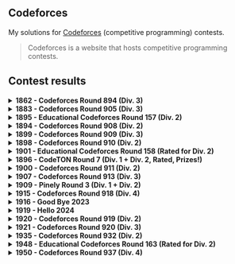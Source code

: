 ## Codeforces

My solutions for [Codeforces](https://codeforces.com) (competitive programming) contests.

> Codeforces is a website that hosts competitive programming contests.

## Contest results

<details>
  <summary>
    <b>1862 - Codeforces Round 894 (Div. 3)</b>
  </summary>

  - [1862 - Codeforces Round 894 (Div. 3)](https://codeforces.com/contest/1862)
  - Final standing: **10802<sup>nd</sup> / 12214**
  - Score: **2**, Penalty: **68**
  - Rating change: **+422** _(now 422, newbie)_

  | Problem | Solved time + Penalties | Solution |
  |--|--|--|
  | A - [Gift Carpet](https://codeforces.com/contest/1862/problem/A) | ✅ 00:25 | [Carpet.js](Contests/1862_Round894_Div3/Carpet.js) |
  | B - [Sequence Game](https://codeforces.com/contest/1862/problem/B) | ✅ 00:43 | [Sequence.js](Contests/1862_Round894_Div3/Sequence.js) |
  | C - [Flower City Fence](https://codeforces.com/contest/1862/problem/C) | ❌ -1 penalty | [Fence.js](Contests/1862_Round894_Div3/Fence.js) |
  | D - [Ice Cream Balls](https://codeforces.com/contest/1862/problem/D) | ❌ | - |
  | E - [Kolya and Movie Theatre](https://codeforces.com/contest/1862/problem/E) | ❌ | - |
  | F - [Magic Will Save the World](https://codeforces.com/contest/1862/problem/F) | ❌ -5 penalties | [Magic.js](Contests/1862_Round894_Div3/Magic.js) |
  | G - [The Great Equalizer](https://codeforces.com/contest/1862/problem/G) | ❌ | - |

</details>

<details>
  <summary>
    <b>1883 - Codeforces Round 905 (Div. 3)</b>
  </summary>

  - [1883 - Codeforces Round 905 (Div. 3)](https://codeforces.com/contest/1883)
  - Final standing: **7235<sup>th</sup> / 12530**
  - Score: **1276**
  - Rating change: **+271** _(now 693, newbie)_

  | Problem | Solved time + Penalties | Solution |
  |--|--|--|
  | A - [Morning](https://codeforces.com/contest/1883/problem/A) | ✅ 00:26 | [A.py](Contests/1883_Round905_Div3/A.py) |
  | B - [Chemistry](https://codeforces.com/contest/1883/problem/B) | ✅ 00:43 | [B.py](Contests/1883_Round905_Div3/B.py) |
  | C - [Raspberries](https://codeforces.com/contest/1883/problem/C) | ❌ | - |
  | D - [In Love](https://codeforces.com/contest/1883/problem/D) | ❌ -3 penalty | [D.py](Contests/1883_Round905_Div3/D.py) |
  | E - [Look Back](https://codeforces.com/contest/1883/problem/E) | ❌ | - |
  | F - [You Are So Beautiful](https://codeforces.com/contest/1883/problem/F) | ❌ | - |
  | G1 - [Dances (Easy version)](https://codeforces.com/contest/1883/problem/G1) | ❌ -2 penalty | [G1.py](Contests/1883_Round905_Div3/G1.py) |
  | G2 - [Dances (Hard Version)](https://codeforces.com/contest/1883/problem/G2) | ❌ | - |

</details>

<details>
  <summary>
    <b>1895 - Educational Codeforces Round 157 (Div. 2)</b>
  </summary>

  - [1895 - Educational Codeforces Round 157 (Div. 2)](https://codeforces.com/contest/1895)
  - Final standing: **10780<sup>th</sup> / 14520**
  - Score: **1**, Penalty: **5**
  - Rating change: **+154** _(now 847, newbie)_

  | Problem | Solved time + Penalties | Solution |
  |--|--|--|
  | A - [Treasure Chest](https://codeforces.com/contest/1895/problem/A) | ✅ 00:05 | [A.py](Contests/1895_Educational_Round157_Div2/A.py) |
  | B - [Points and Minimum Distance](https://codeforces.com/contest/1895/problem/B) | ❌ -1 penalty | [B.py](Contests/1895_Educational_Round157_Div2/B.py) |
  | C - [Torn Lucky Ticket](https://codeforces.com/contest/1895/problem/C) | ❌ -4 penalty | [C.py](Contests/1895_Educational_Round157_Div2/C.py) |
  | D - [XOR Construction](https://codeforces.com/contest/1895/problem/D) | ❌ -5 penalty | [D.py](Contests/1895_Educational_Round157_Div2/D.py) |
  | E - [Infinite Card Game](https://codeforces.com/contest/1895/problem/E) | ❌ | - |
  | F - [Fancy Arrays](https://codeforces.com/contest/1895/problem/F) | ❌ | - |
  | G - [Two Characters, Two Colors](https://codeforces.com/contest/1895/problem/G) | ❌ | - |

</details>

<details>
  <summary>
    <b>1894 - Codeforces Round 908 (Div. 2)</b>
  </summary>

  - [1894 - Codeforces Round 908 (Div. 2)](https://codeforces.com/contest/1894)
  - Final standing: **6478<sup>th</sup> / 10238**
  - Score: **466**
  - Rating change: **+113** _(now 960, newbie)_

  | Problem | Solved time + Penalties | Solution |
  |--|--|--|
  | A - [Secret Sport](https://codeforces.com/contest/1894/problem/A) | ✅ 00:17 | [A.py](Contests/1894_Round908_Div2/A.py) |
  | B - [Two Out of Three](https://codeforces.com/contest/1894/problem/B) | ❌ | - |
  | C - [Anonymous Informant](https://codeforces.com/contest/1894/problem/C) | ❌ | - |
  | D - [Neutral Tonality](https://codeforces.com/contest/1894/problem/D) | ❌ | - |
  | E - [Freedom of Choice](https://codeforces.com/contest/1894/problem/E) | ❌ | - |

</details>

<details>
  <summary>
    <b>1899 - Codeforces Round 909 (Div. 3)</b>
  </summary>

  - [1899 - Codeforces Round 909 (Div. 3)](https://codeforces.com/contest/1899)
  - Final standing: **2980<sup>th</sup> / 9716**
  - Score: **4**, Penalty: **163**
  - Rating change: **+174** _(now 1134, newbie)_

  | Problem | Solved time + Penalties | Solution |
  |--|--|--|
  | A - [Game with Integers](https://codeforces.com/contest/1899/problem/A) | ✅ 00:05 | [A.py](Contests/1899_Round909_Div3/A.py) |
  | B - [250 Thousand Tons of TNT](https://codeforces.com/contest/1899/problem/B) | ✅ 00:29 | [B.py](Contests/1899_Round909_Div3/B.py) |
  | C - [Yarik and Array](https://codeforces.com/contest/1899/problem/C) | ✅ 00:46 | [C.py](Contests/1899_Round909_Div3/C.py) |
  | D - [Yarik and Musical Notes](https://codeforces.com/contest/1899/problem/D) | ❌ -3 penalty | [D.py](Contests/1899_Round909_Div3/D.py) |
  | E - [Queue Sort](https://codeforces.com/contest/1899/problem/E) | ✅ 01:13 (-1 Penalty) | [E.py](Contests/1899_Round909_Div3/E.py) |
  | F - [Alex's whims](https://codeforces.com/contest/1899/problem/F) | ❌ | - |
  | G - [Unusual Entertainment](https://codeforces.com/contest/1899/problem/G) | ❌ | - |

</details>

<details>
  <summary>
    <b>1898 - Codeforces Round 910 (Div. 2)</b>
  </summary>

  - [1898 - Codeforces Round 910 (Div. 2)](https://codeforces.com/contest/1898)
  - Final standing: **3745<sup>th</sup> / 8026**
  - Score: **476**
  - Rating change: **+57** _(now 1191, newbie)_

  | Problem | Solved time + Penalties | Solution |
  |--|--|--|
  | A - [Milica and String](https://codeforces.com/contest/1898/problem/A) | ✅ 00:12 | [A.py](Contests/1898_Round910_Div2/A.py) |
  | B - [Milena and Admirer](https://codeforces.com/contest/1898/problem/B) | ❌ | [B.py](Contests/1898_Round910_Div2/B.py) |
  | C - [Colorful Grid](https://codeforces.com/contest/1898/problem/C) | ❌ | - |
  | D - [Absolute Beauty](https://codeforces.com/contest/1898/problem/D) | ❌ | [D.py](Contests/1898_Round910_Div2/D.py) |
  | E - [Sofia and Strings](https://codeforces.com/contest/1898/problem/E) | ❌ -5 penalty | [E.py](Contests/1898_Round910_Div2/E.py) |
  | F - [Vova Escapes the Matrix](https://codeforces.com/contest/1898/problem/F) | ❌ | - |

</details>

<details>
  <summary>
    <b>1901 - Educational Codeforces Round 158 (Rated for Div. 2)</b>
  </summary>

  - [1901 - Educational Codeforces Round 158 (Rated for Div. 2)](https://codeforces.com/contest/1901)
  - Final standing: **6692<sup>nd</sup> / 11914**
  - Score: **1**, Penalty: **8**
  - Rating change: **-34** _(now 1157, newbie)_

  | Problem | Solved time + Penalties | Solution |
  |--|--|--|
  | A - [Line Trip](https://codeforces.com/contest/1901/problem/A) | ✅ 00:08 | [A.py](Contests/1901_Educational_Round158_Div2/A.py) |
  | B - [Chip and Ribbon](https://codeforces.com/contest/1901/problem/B) | ❌ -1 penalty | [B.py](Contests/1901_Educational_Round158_Div2/B.py) |
  | C - [Add, Divide and Floor](https://codeforces.com/contest/1901/problem/C) | ❌ -2 penalty | [C.py](Contests/1901_Educational_Round158_Div2/C.py) |
  | D - [Yet Another Monster Fight](https://codeforces.com/contest/1901/problem/D) | ❌ -2 penalty | [D.py](Contests/1901_Educational_Round158_Div2/D.py) |
  | E - [Compressed Tree](https://codeforces.com/contest/1901/problem/E) | ❌ | - |
  | F - [Landscaping](https://codeforces.com/contest/1901/problem/F) | ❌ | - |

</details>

<details>
  <summary>
    <b>1896 - CodeTON Round 7 (Div. 1 + Div. 2, Rated, Prizes!)</b>
  </summary>

  - [1896 - CodeTON Round 7 (Div. 1 + Div. 2, Rated, Prizes!)](https://codeforces.com/contest/1896)
  - Final standing: **5593<sup>rd</sup> / 9394**
  - Score: **1256**
  - Rating change: **-14** _(now 1143, newbie)_

  | Problem | Solved time + Penalties | Solution |
  |--|--|--|
  | A - [Jagged Swaps](https://codeforces.com/contest/1896/problem/A) | ✅ 00:07 | [A.py](Contests/1896_CodeTON_Round7_Div2/A.py) |
  | B - [AB Flipping](https://codeforces.com/contest/1896/problem/B) | ✅ 00:26 | [B.py](Contests/1896_CodeTON_Round7_Div2/B.py) |
  | C - [Matching Arrays](https://codeforces.com/contest/1896/problem/C) | ❌ -4 penalty | [C.py](Contests/1896_CodeTON_Round7_Div2/C.py) [C.cpp](Contests/1896_CodeTON_Round7_Div2/C.cpp) |
  | D - [Ones and Twos](https://codeforces.com/contest/1896/problem/D) | ❌ -1 penalty | [D.cpp](Contests/1896_CodeTON_Round7_Div2/D.cpp) |
  | E - [Permutation Sorting](https://codeforces.com/contest/1896/problem/E) | ❌ | - |
  | F - [Bracket Xoring](https://codeforces.com/contest/1896/problem/F) | ❌ | - |
  | G - [Pepe Racing](https://codeforces.com/contest/1896/problem/F) | ❌ | - |
  | H1 - [Cyclic Hamming (Easy Version)](https://codeforces.com/contest/1896/problem/H1) | ❌ | - |
  | H2 - [Cyclic Hamming (Hard Version)](https://codeforces.com/contest/1896/problem/H2) | ❌ | - |

</details>

<details>
  <summary>
    <b>1900 - Codeforces Round 911 (Div. 2)</b>
  </summary>

  - [1900 - Codeforces Round 911 (Div. 2)](https://codeforces.com/contest/1900)
  - Final standing: **8466<sup>th</sup> / 9791**
  - Score: **370**
  - Rating change: **-94** _(now 1049 newbie)_

  | Problem | Solved time + Penalties | Solution |
  |--|--|--|
  | A - [Cover in Water](https://codeforces.com/contest/1900/problem/A) | ✅ 00:40 | [A.py](Contests/1900_Round911_Div2/A.py) |
  | B - [Laura and Operations](https://codeforces.com/contest/1900/problem/B) | ❌ -5 penalty | [B.py](Contests/1900_Round911_Div2/B.py) |
  | C - [Anji's Binary Tree](https://codeforces.com/contest/1900/problem/C) | ❌ -4 penalty | [C.py](Contests/1900_Round911_Div2/C.py) [C.cpp](Contests/1900_Round911_Div2/C.cpp) |
  | D - [Small GCD](https://codeforces.com/contest/1900/problem/D) | ❌ | - |
  | E - [Transitive Graph](https://codeforces.com/contest/1900/problem/E) | ❌ | - |
  | F - [Local Deletions](https://codeforces.com/contest/1900/problem/F) | ❌ | - |

</details>

<details>
  <summary>
    <b>1907 - Codeforces Round 913 (Div. 3)</b>
  </summary>

  - [1907 - Codeforces Round 913 (Div. 3)](https://codeforces.com/contest/1907)
  - Final standing: **3198<sup>th</sup> / 10299**
  - Score: **3**, Penalty: **79**
  - Rating change: **+93** _(now 1142 newbie)_

  | Problem | Solved time + Penalties | Solution |
  |--|--|--|
  | A - [Rook](https://codeforces.com/contest/1907/problem/A) | ✅ 00:05 | [A.py](Contests/1907_Round913_Div3/A.py) |
  | B - [YetnotherrokenKeoard](https://codeforces.com/contest/1907/problem/B) | ✅ 00:12 | [B.py](Contests/1907_Round913_Div3/B.py) |
  | C - [Removal of Unattractive Pairs](https://codeforces.com/contest/1907/problem/C) | ✅ 00:52 (-1 penalty) | [C.py](Contests/1907_Round913_Div3/C.py) |
  | D - [Jumping Through Segments](https://codeforces.com/contest/1907/problem/D) | ❌ -2 penalty | [D.py](Contests/1907_Round913_Div3/D.py) |
  | E - [Good Triples](https://codeforces.com/contest/1907/problem/E) | ❌ | - |
  | F - [Shift and Reverse](https://codeforces.com/contest/1907/problem/F) | ❌ | - |
  | G - [Lights](https://codeforces.com/contest/1907/problem/G) | ❌ | - |

</details>

<details>
  <summary>
    <b>1909 - Pinely Round 3 (Div. 1 + Div. 2)</b>
  </summary>

  - [1909 - Pinely Round 3 (Div. 1 + Div. 2)](https://codeforces.com/contest/1909)
  - Final standing: **6529<sup>th</sup> / 10976**
  - Score: **486**
  - Rating change: **-14** _(now 1128 newbie)_

  | Problem | Solved time + Penalties | Solution |
  |--|--|--|
  | A - [Distinct Buttons](https://codeforces.com/contest/1909/problem/A) | ✅ 00:11 | [A.py](Contests/1909_Pinely_Round3_Div2/A.py) |
  | B - [Make Almost Equal With Mod](https://codeforces.com/contest/1909/problem/B) | ❌ -2 penalty | [B.py](Contests/1909_Pinely_Round3_Div2/B.py) |
  | C - [Heavy Intervals](https://codeforces.com/contest/1909/problem/C) | ❌ -5 penalty | [C.py](Contests/1909_Pinely_Round3_Div2/C.py) |
  | D - [Split Plus K](https://codeforces.com/contest/1909/problem/D) | ❌ | - |
  | E - [Multiple Lamps](https://codeforces.com/contest/1909/problem/E) | ❌ | - |
  | F1 - [Small Permutation Problem (Easy Version)](https://codeforces.com/contest/1909/problem/F1) | ❌ | - |
  | F2 - [Small Permutation Problem (Hard Version)](https://codeforces.com/contest/1909/problem/F2) | ❌ | - |
  | G - [Pumping Lemma](https://codeforces.com/contest/1909/problem/G) | ❌ | - |
  | H - [Parallel Swaps Sort](https://codeforces.com/contest/1909/problem/H) | ❌ | - |
  | I - [Short Permutation Problem](https://codeforces.com/contest/1909/problem/I) | ❌ | - |

</details>

<details>
  <summary>
    <b>1915 - Codeforces Round 918 (Div. 4)</b>
  </summary>

  - [1915 - Codeforces Round 918 (Div. 4)](https://codeforces.com/contest/1915)
  - Final standing: **8845<sup>th</sup> / 12336**
  - Score: **4**, Penalty: **149**
  - Rating change: **-12** _(now 1116 newbie)_

  | Problem | Solved time + Penalties | Solution |
  |--|--|--|
  | A - [Odd One Out](https://codeforces.com/contest/1915/problem/A) | ✅ 00:03 | [A.py](Contests/1915_Round918_Div4/A.py) |
  | B - [Not Quite Latin Square](https://codeforces.com/contest/1915/problem/B) | ✅ 00:05 | [B.py](Contests/1915_Round918_Div4/B.py) |
  | C - [Can I Square?](https://codeforces.com/contest/1915/problem/C) | ✅ 00:09 | [C.py](Contests/1915_Round918_Div4/C.py) |
  | D - [Unnatural Language Processing](https://codeforces.com/contest/1915/problem/D) | ✅ 01:32 (-4 penalty) | [D.py](Contests/1915_Round918_Div4/D.py) |
  | E - [Romantic Glasses](https://codeforces.com/contest/1915/problem/E) | ❌ | [E.py](Contests/1915_Round918_Div4/E.py) |
  | F - [Greetings](https://codeforces.com/contest/1915/problem/F) | ❌ -2 penalty | [F.py](Contests/1915_Round918_Div4/F.py) |
  | G - [Bicycles](https://codeforces.com/contest/1915/problem/G) | ❌ | - |

</details>

<details>
  <summary>
    <b>1916 - Good Bye 2023</b>
  </summary>

  - [1916 - Good Bye 2023](https://codeforces.com/contest/1916)
  - Final standing: **14740<sup>th</sup> / 18653**
  - Score: **115**
  - Rating change: **-59** _(now 1057 newbie)_

  | Problem | Solved time + Penalties | Solution |
  |--|--|--|
  | A - [2023](https://codeforces.com/contest/1916/problem/A) | ✅ 00:35 (-2 penalty) | [A.py](Contests/1916_GoodBye2023/A.py) |
  | B - [Two Divisors](https://codeforces.com/contest/1916/problem/B) | ❌ -2 penalty | [B.py](Contests/1916_GoodBye2023/B.py) |
  | C - [Training Before the Olympiad](https://codeforces.com/contest/1916/problem/C) | - | [C.py](Contests/1916_GoodBye2023/C.py) |
  | D - [Mathematical Problem](https://codeforces.com/contest/1916/problem/D) | ❌ | - |
  | E - [Happy Life in University](https://codeforces.com/contest/1916/problem/E) | ❌ | - |
  | F - [Group Division](https://codeforces.com/contest/1916/problem/F) | ❌ | - |
  | G - [Optimizations From Chelsu](https://codeforces.com/contest/1916/problem/G) | ❌ | - |
  | H1 - [Matrix Rank (Easy Version)](https://codeforces.com/contest/1916/problem/H1) | ❌ | - |
  | H2 - [Matrix Rank (Hard Version)](https://codeforces.com/contest/1916/problem/H2) | ❌ | - |

</details>

<details>
  <summary>
    <b>1919 - Hello 2024</b>
  </summary>

  - [1919 - Hello 2024](https://codeforces.com/contest/1919)
  - Final standing: **3059<sup>th</sup> / 21065**
  - Score: **1465**
  - Rating change: **+179** _(now 1236 pupil)_

  | Problem | Solved time + Penalties | Solution |
  |--|--|--|
  | A - [Wallet Exchange](https://codeforces.com/contest/1919/problem/A) | ✅ 00:04 | [A.py](Contests/1919_Hello2024/A.py) |
  | B - [Plus-Minus Split](https://codeforces.com/contest/1919/problem/B) | ✅ 00:11 | [B.py](Contests/1919_Hello2024/B.py) |
  | C - [Grouping Increases](https://codeforces.com/contest/1919/problem/C) | ✅ 01:23 | [C.py](Contests/1919_Hello2024/C.py) |
  | D - [01 Tree](https://codeforces.com/contest/1919/problem/D) | ❌ | - |
  | E - [Counting Prefixes](https://codeforces.com/contest/1919/problem/E) | ❌ | [E.py](Contests/1919_Hello2024/E.py) |
  | F1 - [Wine Factory (Easy Version)](https://codeforces.com/contest/1919/problem/F1) | ❌ | - |
  | F2 - [Wine Factory (Hard Version)](https://codeforces.com/contest/1919/problem/F2) | ❌ | - |
  | G - [Tree LGM](https://codeforces.com/contest/1919/problem/G) | ❌ | - |
  | H - [Tree Diameter](https://codeforces.com/contest/1919/problem/H) | ❌ | - |

</details>

<details>
  <summary>
    <b>1920 - Codeforces Round 919 (Div. 2)</b>
  </summary>

  - [1920 - Codeforces Round 919 (Div. 2)](https://codeforces.com/contest/1920)
  - Final standing: **7319<sup>th</sup> / 17996**
  - Score: **1160**
  - Rating change: **-7** _(now 1229 pupil)_

  | Problem | Solved time + Penalties | Solution |
  |--|--|--|
  | A - [Satisfying Constraints](https://codeforces.com/contest/1920/problem/A) | ✅ 00:34 | [A.py](Contests/1920_Round919_Div2/A.py) |
  | B - [Summation Game](https://codeforces.com/contest/1920/problem/B) | ✅ 01:08 | [B.py](Contests/1920_Round919_Div2/B.py) |
  | C - [Partitioning the Array](https://codeforces.com/contest/1920/problem/C) | ❌ | - |
  | D - [Array Repetition](https://codeforces.com/contest/1920/problem/D) | ❌ | [D.py](Contests/1920_Round919_Div2/D.py) |
  | E - [Counting Binary Strings](https://codeforces.com/contest/1920/problem/E) | ❌ | - |
  | F1 - [Smooth Sailing (Easy Version)](https://codeforces.com/contest/1920/problem/F1) | ❌ | - |
  | F2 - [Smooth Sailing (Hard Version)](https://codeforces.com/contest/1920/problem/F2) | ❌ | - |

</details>

<details>
  <summary>
    <b>1921 - Codeforces Round 920 (Div. 3)</b>
  </summary>

  - [Codeforces Round 920 (Div. 3)](https://codeforces.com/contest/1921)
  - Final standing: **9160<sup>th</sup> / 14126**
  - Score: **3**, Penalty: **70**
  - Rating change: **-25** _(now 1204 pupil)_

  | Problem | Solved time + Penalties | Solution |
  |--|--|--|
  | A - [Square](https://codeforces.com/contest/1921/problem/A) | ✅ 00:05 | [A.py](Contests/1921_Round920_Div3/A.py) |
  | B - [Arranging Cats](https://codeforces.com/contest/1921/problem/B) | ✅ 00:21 (-1 penalty) | [B.py](Contests/1921_Round920_Div3/B.py) |
  | C - [Sending Messages](https://codeforces.com/contest/1921/problem/C) | ✅ 00:34 | [C.py](Contests/1921_Round920_Div3/C.py) |
  | D - [Very Different Array](https://codeforces.com/contest/1921/problem/D) | ❌ -1 penalty (solved after contest end) | [D.py](Contests/1921_Round920_Div3/D.py) |
  | E - [Eat the Chip](https://codeforces.com/contest/1921/problem/E) | ❌ | [E.py](Contests/1921_Round920_Div3/E.py) |
  | F - [Sum of Progression](https://codeforces.com/contest/1921/problem/F) | ❌ | - |
  | G - [Mischievous Shooter](https://codeforces.com/contest/1921/problem/G) | ❌ | - |

</details>

<details>
  <summary>
    <b>1935 - Codeforces Round 932 (Div. 2)</b>
  </summary>

  - [Codeforces Round 932 (Div. 2)](https://codeforces.com/contest/1935)
  - Final standing: **5918<sup>th</sup> / 19492**
  - Score: **1164**
  - Rating change: **+38** _(now 1242 pupil)_

  | Problem | Solved time + Penalties | Solution |
  |--|--|--|
  | A - [Entertainment in MAC](https://codeforces.com/contest/1935/problem/A) | ✅ 00:11 | [A.py](Contests/1935_Round932_Div2/A.py) |
  | B - [Informatics in MAC](https://codeforces.com/contest/1935/problem/B) | ✅ 00:41 (-1 penalty) | [B.py](Contests/1935_Round932_Div2/B.py) |
  | C - [Messenger in MAC](https://codeforces.com/contest/1935/problem/C) | ❌ -2 penalty | [C.py](Contests/1935_Round932_Div2/C.py) |
  | D - [Exam in MAC](https://codeforces.com/contest/1935/problem/D) | ❌ | - |
  | E - [Distance Learning Courses in MAC](https://codeforces.com/contest/1935/problem/E) | ❌ | - |
  | F - [Andrey's Tree](https://codeforces.com/contest/1935/problem/F) | ❌ | - |

</details>

<details>
  <summary>
    <b>1948 - Educational Codeforces Round 163 (Rated for Div. 2)</b>
  </summary>

  - [Educational Codeforces Round 163 (Rated for Div. 2)](https://codeforces.com/contest/1948)
  - Final standing: **2871<sup>st</sup> / 19282**
  - Score: **3**, Penalty: **73**
  - Rating change: **+93** _(now 1335 pupil)_

  | Problem | Solved time + Penalties | Solution |
  |--|--|--|
  | A - [Special Characters](https://codeforces.com/contest/1948/problem/A) | ✅ 00:06 | [A.py](Contests/1948_Educational_Round163_Div2/A.py) |
  | B - [Array Fix](https://codeforces.com/contest/1948/problem/B) | ✅ 00:21 (-1 penalty) | [B.py](Contests/1948_Educational_Round163_Div2/B.py) |
  | C - [Arrow Path](https://codeforces.com/contest/1948/problem/C) | ✅ 00:36 | [C.py](Contests/1948_Educational_Round163_Div2/C.py) |
  | D - [Tandem Repeats?](https://codeforces.com/contest/1948/problem/D) | ❌ -5 penalty | [D.py](Contests/1948_Educational_Round163_Div2/D.py) |
  | E - [Clique Partition](https://codeforces.com/contest/1948/problem/E) | ❌ | - |
  | F - [Rare Coins](https://codeforces.com/contest/1948/problem/F) | ❌ | - |
  | G - [MST with Matching](https://codeforces.com/contest/1948/problem/G) | ❌ | - |

</details>

<details>
  <summary>
    <b>1950 - Codeforces Round 937 (Div. 4)</b>
  </summary>

  - [1950 - Codeforces Round 937 (Div. 4)](https://codeforces.com/contest/1950)
  - Final standing: **568<sup>th</sup> / 15068**
  - Score: **6**, Penalty: **326**
  - Rating change: **+113** _(now 1448, specialist)_

  | Problem | Solved time + Penalties | Solution |
  |--|--|--|
  | A - [Stair, Peak, or Neither?](https://codeforces.com/contest/1950/problem/A) | ✅ 00:01  | [A.py](Contests/1950_Round937_Div4/A.py) |
  | B - [Upscaling](https://codeforces.com/contest/1950/problem/B) | ✅ 00:05  | [B.py](Contests/1950_Round937_Div4/B.py) |
  | C - [Clock Conversion](https://codeforces.com/contest/1950/problem/C) | ✅ 00:11  | [C.py](Contests/1950_Round937_Div4/C.py) |
  | D - [Product of Binary Decimals](https://codeforces.com/contest/1950/problem/D) | ✅ 01:14  | [D.py](Contests/1950_Round937_Div4/D.py) |
  | E - [Nearly Shortest Repeating Substring](https://codeforces.com/contest/1950/problem/E) | ✅ 00:51 _(2 penalties)_ | [E.py](Contests/1950_Round937_Div4/E.py) |
  | F - [0, 1, 2, Tree!](https://codeforces.com/contest/1950/problem/F) | ❌  | - |
  | G - [Shuffling Songs](https://codeforces.com/contest/1950/problem/G) | ✅ 02:14 _(-3 penalties)_ | [G.py](Contests/1950_Round937_Div4/G.py) |
</details>
